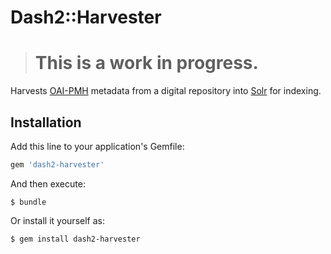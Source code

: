 # Dash2::Harvester

> # This is a work in progress. 
<!-- TODO remove the above when it's no longer true -->

Harvests [OAI-PMH](http://www.openarchives.org/pmh/) metadata from a digital repository into
[Solr](http://lucene.apache.org/solr/) for indexing.

## Installation

Add this line to your application's Gemfile:

```ruby
gem 'dash2-harvester'
```

And then execute:

    $ bundle

Or install it yourself as:

    $ gem install dash2-harvester

<!-- TODO: Write usage instructions here -->
<!-- ## Usage -->

<!-- TODO: fix github URL and put this back-->
<!-- ## Contributing -->
<!-- 1. Fork it ( https://github.com/[my-github-username]/dash2-harvester/fork ) -->
<!-- 2. Create your feature branch (`git checkout -b my-new-feature`) -->
<!-- 3. Commit your changes (`git commit -am 'Add some feature'`) -->
<!-- 4. Push to the branch (`git push origin my-new-feature`) -->
<!-- 5. Create a new Pull Request -->

